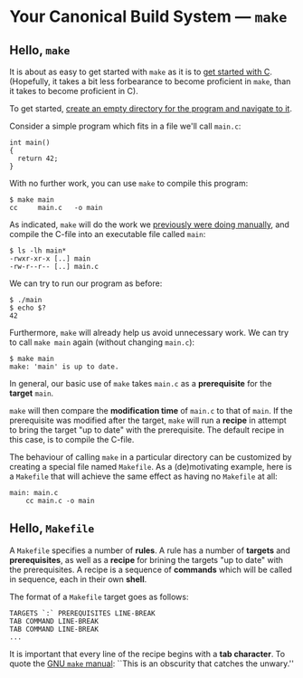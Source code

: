 # Your Canonical Build System — `make`

## Hello, `make`

It is about as easy to get started with `make` as it is to [get started with
C](../getting-started-with-c/Tutorial.md).  (Hopefully, it takes a bit less
forbearance to become proficient in `make`, than it takes to become proficient
in C).

To get started, [create an empty directory for the program and navigate to
it](../the-unix-programming-environment/Tutorial.md).

Consider a simple program which fits in a file we'll call `main.c`:

    int main()
    {
      return 42;
    }

With no further work, you can use `make` to compile this program:

    $ make main
    cc     main.c   -o main

As indicated, `make` will do the work we [previously were doing
manually](../getting-started-with-c/Tutorial.md), and compile the C-file into
an executable file called `main`:

    $ ls -lh main*
    -rwxr-xr-x [..] main
    -rw-r--r-- [..] main.c

We can try to run our program as before:

    $ ./main
    $ echo $?
    42

Furthermore, `make` will already help us avoid unnecessary work. We can try to
call `make main` again (without changing `main.c`):

    $ make main
    make: 'main' is up to date.

In general, our basic use of `make` takes `main.c` as a **prerequisite** for
the **target** `main`.

`make` will then compare the **modification time** of `main.c` to that of
`main`. If the prerequisite was modified after the target, `make` will run a
**recipe** in attempt to bring the target "up to date" with the prerequisite.
The default recipe in this case, is to compile the C-file.

The behaviour of calling `make` in a particular directory can be customized by
creating a special file named `Makefile`. As a (de)motivating example, here is
a `Makefile` that will achieve the same effect as having no `Makefile` at all:

    main: main.c
    	cc main.c -o main

## Hello, `Makefile`

A `Makefile` specifies a number of **rules**. A rule has a number of
**targets** and **prerequisites**, as well as a **recipe** for brining the
targets "up to date" with the prerequisites. A recipe is a sequence of
**commands** which will be called in sequence, each in their own **shell**.

The format of a `Makefile` target goes as follows:

    TARGETS `:` PREREQUISITES LINE-BREAK
    TAB COMMAND LINE-BREAK
    TAB COMMAND LINE-BREAK
    ...


It is important that every line of the recipe begins with a **tab character**.
To quote the [GNU `make`
manual](http://www.gnu.org/software/make/manual/make.html#Introduction): ``This
is an obscurity that catches the unwary.''
